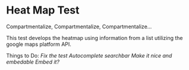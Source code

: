 # Heat Map Test
Compartmentalize, Compartmentalize, Compartmentalize...

This test develops the heatmap using information from a list utilizing the google maps platform API.

Things to Do:
*Fix the test*
*Autocomplete searchbar*
*Make it nice and embedable*
*Embed it?*
